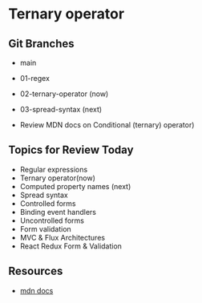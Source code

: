 # Ternary operator

## Git Branches
* main
* 01-regex 
* 02-ternary-operator (now)
* 03-spread-syntax (next)

* Review MDN docs on Conditional (ternary) operator)

## Topics for Review Today
* Regular expressions 
* Ternary operator(now)
* Computed property names (next)
* Spread syntax
* Controlled forms
* Binding event handlers
* Uncontrolled forms
* Form validation
* MVC & Flux Architectures
* React Redux Form & Validation

## Resources
* [mdn docs](https://developer.mozilla.org/en-US/docs/Web/JavaScript/Reference/Operators/Conditional_Operator)
